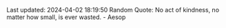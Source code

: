 Last updated: 2024-04-02 18:19:50
Random Quote: No act of kindness, no matter how small, is ever wasted. - Aesop
